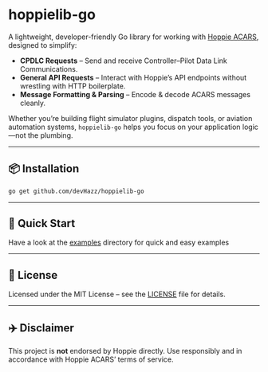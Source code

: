 # hoppielib-go

A lightweight, developer-friendly Go library for working with [Hoppie ACARS](https://www.hoppie.nl/acars/), designed to simplify:

- **CPDLC Requests** – Send and receive Controller–Pilot Data Link Communications.
- **General API Requests** – Interact with Hoppie’s API endpoints without wrestling with HTTP boilerplate.
- **Message Formatting & Parsing** – Encode & decode ACARS messages cleanly.

Whether you’re building flight simulator plugins, dispatch tools, or aviation automation systems, `hoppielib-go` helps you focus on your application logic—not the plumbing.

---

## 📦 Installation

```bash
go get github.com/devHazz/hoppielib-go
```

---

## 🚀 Quick Start

Have a look at the [examples](examples/) directory for quick and easy examples

---

## 📄 License

Licensed under the MIT License – see the [LICENSE](LICENSE) file for details.

---

## ✈️ Disclaimer

This project is **not** endorsed by Hoppie directly.
Use responsibly and in accordance with Hoppie ACARS’ terms of service.
